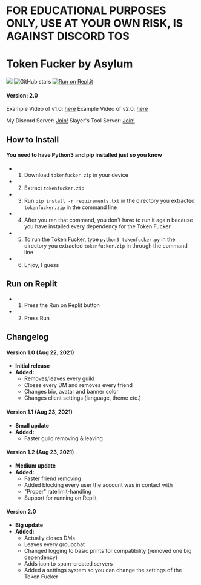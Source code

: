 # FOR EDUCATIONAL PURPOSES ONLY, USE AT YOUR OWN RISK, IS AGAINST DISCORD TOS




# Token Fucker by Asylum

![](https://img.shields.io/badge/Python-3.5--3.8-green)
![GitHub stars](https://img.shields.io/github/stars/asxlvm/DisparityTokenFucker)
[![Run on Repl.it](https://repl.it/badge/github/asxlvm/DisparityTokenFucker)](https://repl.it/github/asxlvm/DisparityTokenFucker)

#### Version: 2.0

Example Video of v1.0: [here](https://youtu.be/zwCMeJSkuYc)
Example Video of v2.0: [here](https://youtu.be/mBxeAJG6OgA)

My Discord Server: [Join!](https://dsc.gg/asxlvm)
Slayer's Tool Server: [Join!](https://dsc.gg/externalnuker)

## How to Install

#### You need to have Python3 and pip installed just so you know

- 1. Download `tokenfucker.zip` in your device
- 2. Extract `tokenfucker.zip`
- 3. Run `pip install -r requirements.txt` in the directory you extracted `tokenfucker.zip` in the command line 
- 4. After you ran that command, you don't have to run it again because you have installed every dependency for the Token Fucker
- 5. To run the Token Fucker, type `python3 tokenfucker.py` in the directory you extracted `tokenfucker.zip` in through the command line
- 6. Enjoy, I guess

## Run on Replit

- 1. Press the Run on Replit button
- 2. Press Run

## Changelog

#### Version 1.0 (Aug 22, 2021)
- **Initial release**
- __Added:__
    - Removes/leaves every guild
    - Closes every DM and removes every friend
    - Changes bio, avatar and banner color
    - Changes client settings (language, theme etc.)

#### Version 1.1 (Aug 23, 2021)
- **Small update**
- __Added:__
    - Faster guild removing & leaving

#### Version 1.2 (Aug 23, 2021)
- **Medium update**
- __Added:__
    - Faster friend removing
    - Added blocking every user the account was in contact with
    - "Proper" ratelimit-handling
    - Support for running on Replit

#### Version 2.0
- **Big update**
- __Added:__
    - Actually closes DMs
    - Leaves every groupchat
    - Changed logging to basic prints for compatibility (removed one big dependency)
    - Adds icon to spam-created servers
    - Added a settings system so you can change the settings of the Token Fucker
